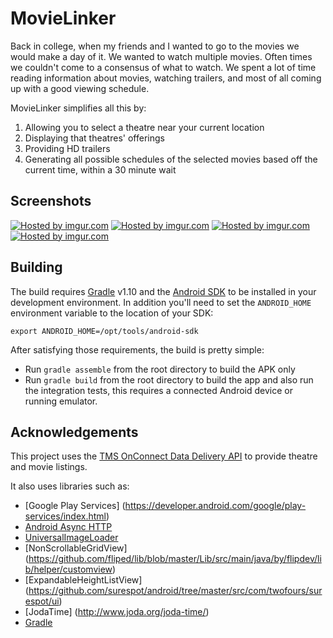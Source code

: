 # MovieLinker
Back in college, when my friends and I wanted to go to the movies we would make a day of it.  We wanted to watch multiple movies.  Often times we couldn't come to a consensus of what to watch.  We spent a lot of time reading information about movies, watching trailers, and most of all coming up with a good viewing schedule.

MovieLinker simplifies all this by:

1.  Allowing you to select a theatre near your current location
2.  Displaying that theatres' offerings
3.  Providing HD trailers
4.  Generating all possible schedules of the selected movies based off the current time, within a 30 minute wait

## Screenshots
<a href="http://imgur.com/VzfyfTD"><img src="http://i.imgur.com/VzfyfTD.png" title="Hosted by imgur.com"/></a>
<a href="http://imgur.com/NvHu5aI"><img src="http://i.imgur.com/NvHu5aI.png" title="Hosted by imgur.com"/></a>
<a href="http://imgur.com/gPaFnzY"><img src="http://i.imgur.com/gPaFnzY.png" title="Hosted by imgur.com"/></a>
<a href="http://imgur.com/dIGfsur"><img src="http://i.imgur.com/dIGfsur.png" title="Hosted by imgur.com"/></a>


## Building

The build requires [Gradle](http://www.gradleware.com/)
v1.10 and the [Android SDK](http://developer.android.com/sdk/index.html)
to be installed in your development environment. In addition you'll need to set
the `ANDROID_HOME` environment variable to the location of your SDK:

    export ANDROID_HOME=/opt/tools/android-sdk

After satisfying those requirements, the build is pretty simple:

* Run `gradle assemble` from the root directory to build the APK only
* Run `gradle build` from the root directory to build the app and also run
  the integration tests, this requires a connected Android device or running
  emulator.

## Acknowledgements

This project uses the [TMS OnConnect Data Delivery API](http://developer.tmsapi.com/io-docs) to provide theatre and movie listings.

It also uses libraries such as:
 
 * [Google Play Services] (https://developer.android.com/google/play-services/index.html)
 * [Android Async HTTP](https://github.com/loopj/android-async-http)
 * [UniversalImageLoader](https://github.com/nostra13/Android-Universal-Image-Loader)
 * [NonScrollableGridView] (https://github.com/fliped/lib/blob/master/Lib/src/main/java/by/flipdev/lib/helper/customview)
 * [ExpandableHeightListView] (https://github.com/surespot/android/tree/master/src/com/twofours/surespot/ui)
 * [JodaTime] (http://www.joda.org/joda-time/) 
 * [Gradle](https://github.com/gradle/gradle)

